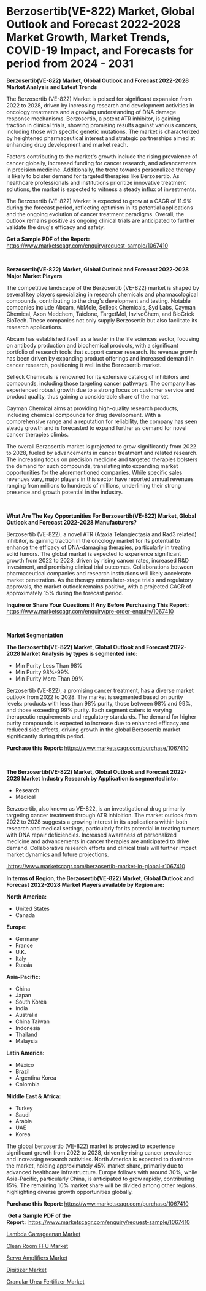 <p><h1>Berzosertib(VE-822) Market, Global Outlook and Forecast 2022-2028 Market Growth, Market Trends, COVID-19 Impact, and Forecasts for period from 2024 - 2031</h1></p><p><strong>Berzosertib(VE-822) Market, Global Outlook and Forecast 2022-2028 Market Analysis and Latest Trends</strong></p>
<p><p>The Berzosertib (VE-822) Market is poised for significant expansion from 2022 to 2028, driven by increasing research and development activities in oncology treatments and a growing understanding of DNA damage response mechanisms. Berzosertib, a potent ATR inhibitor, is gaining traction in clinical trials, showing promising results against various cancers, including those with specific genetic mutations. The market is characterized by heightened pharmaceutical interest and strategic partnerships aimed at enhancing drug development and market reach.</p><p>Factors contributing to the market's growth include the rising prevalence of cancer globally, increased funding for cancer research, and advancements in precision medicine. Additionally, the trend towards personalized therapy is likely to bolster demand for targeted therapies like Berzosertib. As healthcare professionals and institutions prioritize innovative treatment solutions, the market is expected to witness a steady influx of investments.</p><p>The Berzosertib (VE-822) Market is expected to grow at a CAGR of 11.9% during the forecast period, reflecting optimism in its potential applications and the ongoing evolution of cancer treatment paradigms. Overall, the outlook remains positive as ongoing clinical trials are anticipated to further validate the drug's efficacy and safety.</p></p>
<p><strong>Get a Sample PDF of the Report:&nbsp;</strong> <a href="https://www.marketscagr.com/enquiry/request-sample/1067410">https://www.marketscagr.com/enquiry/request-sample/1067410</a></p>
<p>&nbsp;</p>
<p><strong>Berzosertib(VE-822) Market, Global Outlook and Forecast 2022-2028 Major Market Players</strong></p>
<p><p>The competitive landscape of the Berzosertib (VE-822) market is shaped by several key players specializing in research chemicals and pharmacological compounds, contributing to the drug's development and testing. Notable companies include Abcam, AbMole, Selleck Chemicals, Syd Labs, Cayman Chemical, Axon Medchem, Taiclone, TargetMol, InvivoChem, and BioCrick BioTech. These companies not only supply Berzosertib but also facilitate its research applications.</p><p>Abcam has established itself as a leader in the life sciences sector, focusing on antibody production and biochemical products, with a significant portfolio of research tools that support cancer research. Its revenue growth has been driven by expanding product offerings and increased demand in cancer research, positioning it well in the Berzosertib market. </p><p>Selleck Chemicals is renowned for its extensive catalog of inhibitors and compounds, including those targeting cancer pathways. The company has experienced robust growth due to a strong focus on customer service and product quality, thus gaining a considerable share of the market.</p><p>Cayman Chemical aims at providing high-quality research products, including chemical compounds for drug development. With a comprehensive range and a reputation for reliability, the company has seen steady growth and is forecasted to expand further as demand for novel cancer therapies climbs.</p><p>The overall Berzosertib market is projected to grow significantly from 2022 to 2028, fueled by advancements in cancer treatment and related research. The increasing focus on precision medicine and targeted therapies bolsters the demand for such compounds, translating into expanding market opportunities for the aforementioned companies. While specific sales revenues vary, major players in this sector have reported annual revenues ranging from millions to hundreds of millions, underlining their strong presence and growth potential in the industry.</p></p>
<p>&nbsp;</p>
<p><strong>What Are The Key Opportunities For Berzosertib(VE-822) Market, Global Outlook and Forecast 2022-2028 Manufacturers?</strong></p>
<p><p>Berzosertib (VE-822), a novel ATR (Ataxia Telangiectasia and Rad3 related) inhibitor, is gaining traction in the oncology market for its potential to enhance the efficacy of DNA-damaging therapies, particularly in treating solid tumors. The global market is expected to experience significant growth from 2022 to 2028, driven by rising cancer rates, increased R&D investment, and promising clinical trial outcomes. Collaborations between pharmaceutical companies and research institutions will likely accelerate market penetration. As the therapy enters later-stage trials and regulatory approvals, the market outlook remains positive, with a projected CAGR of approximately 15% during the forecast period.</p></p>
<p><strong>Inquire or Share Your Questions If Any Before Purchasing This Report:</strong> <a href="https://www.marketscagr.com/enquiry/pre-order-enquiry/1067410">https://www.marketscagr.com/enquiry/pre-order-enquiry/1067410</a></p>
<p>&nbsp;</p>
<p><strong>Market Segmentation</strong></p>
<p><strong>The Berzosertib(VE-822) Market, Global Outlook and Forecast 2022-2028 Market Analysis by types is segmented into:</strong></p>
<p><ul><li>Min Purity Less Than 98%</li><li>Min Purity 98%-99%</li><li>Min Purity More Than 99%</li></ul></p>
<p><p>Berzosertib (VE-822), a promising cancer treatment, has a diverse market outlook from 2022 to 2028. The market is segmented based on purity levels: products with less than 98% purity, those between 98% and 99%, and those exceeding 99% purity. Each segment caters to varying therapeutic requirements and regulatory standards. The demand for higher purity compounds is expected to increase due to enhanced efficacy and reduced side effects, driving growth in the global Berzosertib market significantly during this period.</p></p>
<p><strong>Purchase this Report:&nbsp;</strong><a href="https://www.marketscagr.com/purchase/1067410">https://www.marketscagr.com/purchase/1067410</a></p>
<p>&nbsp;</p>
<p><strong>The Berzosertib(VE-822) Market, Global Outlook and Forecast 2022-2028 Market Industry Research by Application is segmented into:</strong></p>
<p><ul><li>Research</li><li>Medical</li></ul></p>
<p><p>Berzosertib, also known as VE-822, is an investigational drug primarily targeting cancer treatment through ATR inhibition. The market outlook from 2022 to 2028 suggests a growing interest in its applications within both research and medical settings, particularly for its potential in treating tumors with DNA repair deficiencies. Increased awareness of personalized medicine and advancements in cancer therapies are anticipated to drive demand. Collaborative research efforts and clinical trials will further impact market dynamics and future projections.</p></p>
<p><a href="https://www.marketscagr.com/berzosertib-market-in-global-r1067410">&nbsp;https://www.marketscagr.com/berzosertib-market-in-global-r1067410</a></p>
<p><strong>In terms of Region, the Berzosertib(VE-822) Market, Global Outlook and Forecast 2022-2028 Market Players available by Region are:</strong></p>
<p>
    <p> <strong> North America: </strong>
        <ul>
            <li>United States</li>
            <li>Canada</li>
        </ul>
        </p> 
    <p> <strong> Europe: </strong>
        <ul>
            <li>Germany</li>
            <li>France</li>
            <li>U.K.</li>
            <li>Italy</li>
            <li>Russia</li>
        </ul>
        </p> 
    <p> <strong> Asia-Pacific: </strong>
        <ul>
            <li>China</li>
            <li>Japan</li>
            <li>South Korea</li>
            <li>India</li>
            <li>Australia</li>
            <li>China Taiwan</li>
            <li>Indonesia</li>
            <li>Thailand</li>
            <li>Malaysia</li>
        </ul>
        </p> 
    <p> <strong> Latin America: </strong>
        <ul>
            <li>Mexico</li>
            <li>Brazil</li>
            <li>Argentina Korea</li>
            <li>Colombia</li>
        </ul>
        </p> 
    <p> <strong> Middle East & Africa: </strong>
        <ul>
            <li>Turkey</li>
            <li>Saudi</li>
            <li>Arabia</li>
            <li>UAE</li>
            <li>Korea</li>
        </ul>
    </p>
    </p>
<p><p>The global berzosertib (VE-822) market is projected to experience significant growth from 2022 to 2028, driven by rising cancer prevalence and increasing research activities. North America is expected to dominate the market, holding approximately 45% market share, primarily due to advanced healthcare infrastructure. Europe follows with around 30%, while Asia-Pacific, particularly China, is anticipated to grow rapidly, contributing 15%. The remaining 10% market share will be divided among other regions, highlighting diverse growth opportunities globally.</p></p>
<p><strong>Purchase this Report: </strong><a href="https://www.marketscagr.com/purchase/1067410">https://www.marketscagr.com/purchase/1067410</a></p>
<p>&nbsp;<strong>Get a Sample PDF of the Report:&nbsp;&nbsp;</strong><a href="https://www.marketscagr.com/enquiry/request-sample/1067410">https://www.marketscagr.com/enquiry/request-sample/1067410</a></p>
<p><strong></strong></p>
<p><p><a href="https://www.linkedin.com/pulse/strategic-roadmap-success-global-lambda-carrageenan-market-jl5ue?trackingId=XZP2X%2BWORbO8tMyxOTJnIg%3D%3D">Lambda Carrageenan Market</a></p><p><a href="https://medium.com/@jane.burgess8767574/the-comprehensive-clean-room-ffu-market-research-report-is-essential-for-understanding-current-e3e67182e875">Clean Room FFU Market</a></p><p><a href="https://www.linkedin.com/pulse/servo-amplifiers-market-outlook-complete-industry-analysis-ealaf?trackingId=90hjXOgKRZOYrwkmelqaWg%3D%3D">Servo Amplifiers Market</a></p><p><a href="https://medium.com/@samirmayert16/the-digitizer-market-industry-provides-a-comprehensive-and-current-analysis-of-the-sector-5cfb7a9182d1">Digitizer Market</a></p><p><a href="https://issuu.com/reportprime-2/docs/granular-urea-fertilizer-market-siz_b9033b6c857672">Granular Urea Fertilizer Market</a></p></p>